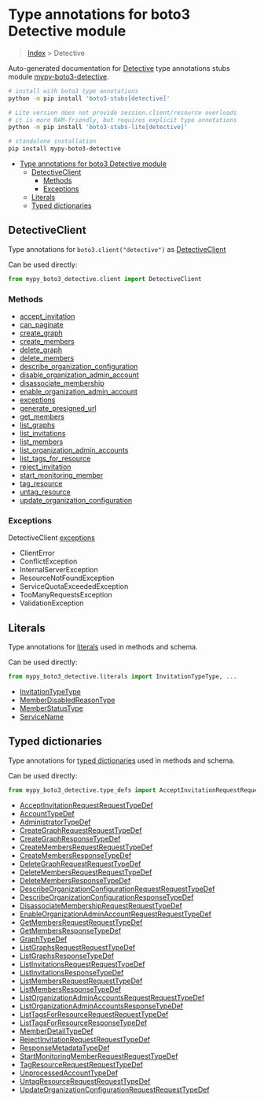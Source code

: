 <a id="type-annotations-for-boto3-detective-module"></a>

# Type annotations for boto3 Detective module

> [Index](..) > Detective

Auto-generated documentation for
[Detective](https://boto3.amazonaws.com/v1/documentation/api/latest/reference/services/detective.html#Detective)
type annotations stubs module
[mypy-boto3-detective](https://pypi.org/project/mypy-boto3-detective/).

```bash
# install with boto3 type annotations
python -m pip install 'boto3-stubs[detective]'

# Lite version does not provide session.client/resource overloads
# it is more RAM-friendly, but requires explicit type annotations
python -m pip install 'boto3-stubs-lite[detective]'

# standalone installation
pip install mypy-boto3-detective
```

- [Type annotations for boto3 Detective module](#type-annotations-for-boto3-detective-module)
  - [DetectiveClient](#detectiveclient)
    - [Methods](#methods)
    - [Exceptions](#exceptions)
  - [Literals](#literals)
  - [Typed dictionaries](#typed-dictionaries)

<a id="detectiveclient"></a>

## DetectiveClient

Type annotations for `boto3.client("detective")` as
[DetectiveClient](./client.md)

Can be used directly:

```python
from mypy_boto3_detective.client import DetectiveClient
```

<a id="methods"></a>

### Methods

- [accept_invitation](./client.md#accept_invitation)
- [can_paginate](./client.md#can_paginate)
- [create_graph](./client.md#create_graph)
- [create_members](./client.md#create_members)
- [delete_graph](./client.md#delete_graph)
- [delete_members](./client.md#delete_members)
- [describe_organization_configuration](./client.md#describe_organization_configuration)
- [disable_organization_admin_account](./client.md#disable_organization_admin_account)
- [disassociate_membership](./client.md#disassociate_membership)
- [enable_organization_admin_account](./client.md#enable_organization_admin_account)
- [exceptions](./client.md#exceptions)
- [generate_presigned_url](./client.md#generate_presigned_url)
- [get_members](./client.md#get_members)
- [list_graphs](./client.md#list_graphs)
- [list_invitations](./client.md#list_invitations)
- [list_members](./client.md#list_members)
- [list_organization_admin_accounts](./client.md#list_organization_admin_accounts)
- [list_tags_for_resource](./client.md#list_tags_for_resource)
- [reject_invitation](./client.md#reject_invitation)
- [start_monitoring_member](./client.md#start_monitoring_member)
- [tag_resource](./client.md#tag_resource)
- [untag_resource](./client.md#untag_resource)
- [update_organization_configuration](./client.md#update_organization_configuration)

<a id="exceptions"></a>

### Exceptions

DetectiveClient [exceptions](./client.md#exceptions)

- ClientError
- ConflictException
- InternalServerException
- ResourceNotFoundException
- ServiceQuotaExceededException
- TooManyRequestsException
- ValidationException

<a id="literals"></a>

## Literals

Type annotations for [literals](./literals.md) used in methods and schema.

Can be used directly:

```python
from mypy_boto3_detective.literals import InvitationTypeType, ...
```

- [InvitationTypeType](./literals.md#invitationtypetype)
- [MemberDisabledReasonType](./literals.md#memberdisabledreasontype)
- [MemberStatusType](./literals.md#memberstatustype)
- [ServiceName](./literals.md#servicename)

<a id="typed-dictionaries"></a>

## Typed dictionaries

Type annotations for [typed dictionaries](./type_defs.md) used in methods and
schema.

Can be used directly:

```python
from mypy_boto3_detective.type_defs import AcceptInvitationRequestRequestTypeDef, ...
```

- [AcceptInvitationRequestRequestTypeDef](./type_defs.md#acceptinvitationrequestrequesttypedef)
- [AccountTypeDef](./type_defs.md#accounttypedef)
- [AdministratorTypeDef](./type_defs.md#administratortypedef)
- [CreateGraphRequestRequestTypeDef](./type_defs.md#creategraphrequestrequesttypedef)
- [CreateGraphResponseTypeDef](./type_defs.md#creategraphresponsetypedef)
- [CreateMembersRequestRequestTypeDef](./type_defs.md#createmembersrequestrequesttypedef)
- [CreateMembersResponseTypeDef](./type_defs.md#createmembersresponsetypedef)
- [DeleteGraphRequestRequestTypeDef](./type_defs.md#deletegraphrequestrequesttypedef)
- [DeleteMembersRequestRequestTypeDef](./type_defs.md#deletemembersrequestrequesttypedef)
- [DeleteMembersResponseTypeDef](./type_defs.md#deletemembersresponsetypedef)
- [DescribeOrganizationConfigurationRequestRequestTypeDef](./type_defs.md#describeorganizationconfigurationrequestrequesttypedef)
- [DescribeOrganizationConfigurationResponseTypeDef](./type_defs.md#describeorganizationconfigurationresponsetypedef)
- [DisassociateMembershipRequestRequestTypeDef](./type_defs.md#disassociatemembershiprequestrequesttypedef)
- [EnableOrganizationAdminAccountRequestRequestTypeDef](./type_defs.md#enableorganizationadminaccountrequestrequesttypedef)
- [GetMembersRequestRequestTypeDef](./type_defs.md#getmembersrequestrequesttypedef)
- [GetMembersResponseTypeDef](./type_defs.md#getmembersresponsetypedef)
- [GraphTypeDef](./type_defs.md#graphtypedef)
- [ListGraphsRequestRequestTypeDef](./type_defs.md#listgraphsrequestrequesttypedef)
- [ListGraphsResponseTypeDef](./type_defs.md#listgraphsresponsetypedef)
- [ListInvitationsRequestRequestTypeDef](./type_defs.md#listinvitationsrequestrequesttypedef)
- [ListInvitationsResponseTypeDef](./type_defs.md#listinvitationsresponsetypedef)
- [ListMembersRequestRequestTypeDef](./type_defs.md#listmembersrequestrequesttypedef)
- [ListMembersResponseTypeDef](./type_defs.md#listmembersresponsetypedef)
- [ListOrganizationAdminAccountsRequestRequestTypeDef](./type_defs.md#listorganizationadminaccountsrequestrequesttypedef)
- [ListOrganizationAdminAccountsResponseTypeDef](./type_defs.md#listorganizationadminaccountsresponsetypedef)
- [ListTagsForResourceRequestRequestTypeDef](./type_defs.md#listtagsforresourcerequestrequesttypedef)
- [ListTagsForResourceResponseTypeDef](./type_defs.md#listtagsforresourceresponsetypedef)
- [MemberDetailTypeDef](./type_defs.md#memberdetailtypedef)
- [RejectInvitationRequestRequestTypeDef](./type_defs.md#rejectinvitationrequestrequesttypedef)
- [ResponseMetadataTypeDef](./type_defs.md#responsemetadatatypedef)
- [StartMonitoringMemberRequestRequestTypeDef](./type_defs.md#startmonitoringmemberrequestrequesttypedef)
- [TagResourceRequestRequestTypeDef](./type_defs.md#tagresourcerequestrequesttypedef)
- [UnprocessedAccountTypeDef](./type_defs.md#unprocessedaccounttypedef)
- [UntagResourceRequestRequestTypeDef](./type_defs.md#untagresourcerequestrequesttypedef)
- [UpdateOrganizationConfigurationRequestRequestTypeDef](./type_defs.md#updateorganizationconfigurationrequestrequesttypedef)
